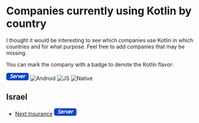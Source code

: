 # Companies currently using Kotlin by country

I thought it would be interesting to see which companies use Kotlin in which countries and for what purpose. Feel free to add companies that may be missing.

You can mark the company with a badge to denote the Kotlin flavor:

![Server] ![Android] ![JS] ![Native]

## Israel

- [Next Insurance](http://next-insurance.com) ![Server]

[Server]: server.png
[Android]: https://dummyimage.com/60x20/00b159/eeeeee.png&text=Android
[JS]: https://dummyimage.com/60x20/f37735/eeeeee.png&text=JS
[Native]: https://dummyimage.com/60x20/d11141/eeeeee.png&text=Native
